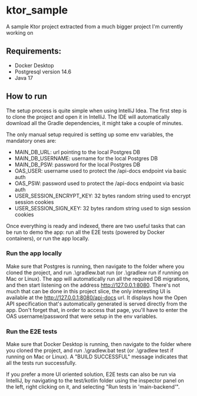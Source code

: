 # ktor_sample
A sample Ktor project extracted from a much bigger project I'm currently working on

## Requirements:
- Docker Desktop
- Postgresql version 14.6
- Java 17

## How to run

The setup process is quite simple when using IntelliJ Idea. The first step is to clone the project and open it in IntelliJ. The IDE will automatically download all the Gradle dependencies, it might take a couple of minutes.

The only manual setup required is setting up some env variables, the mandatory ones are:
- MAIN_DB_URL: url pointing to the local Postgres DB
- MAIN_DB_USERNAME: username for the local Postgres DB
- MAIN_DB_PSW: password for the local Postgres DB
- OAS_USER: username used to protect the /api-docs endpoint via basic auth
- OAS_PSW: password used to protect the /api-docs endpoint via basic auth
- USER_SESSION_ENCRYPT_KEY: 32 bytes random string used to encrypt session cookies
- USER_SESSION_SIGN_KEY: 32 bytes random string used to sign session cookies

Once everything is ready and indexed, there are two useful tasks that can be run to demo the app: run all the E2E tests (powered by Docker containers), or run the app locally.

### Run the app locally
Make sure that Postgres is running, then navigate to the folder where you cloned the project, and run .\gradlew.bat run (or .\gradlew run if running on Mac or Linux). The app will automatically run all the required DB migrations, and then start listening on the address http://127.0.0.1:8080. There's not much that can be done in this project slice, the only interesting UI is available at the http://127.0.0.1:8080/api-docs url. It displays how the Open API specification that's automatically generated is served directly from the app. Don't forget that, in order to access that page, you'll have to enter the OAS username/password that were setup in the env variables.

### Run the E2E tests
Make sure that Docker Desktop is running, then navigate to the folder where you cloned the project, and run .\gradlew.bat test (or .\gradlew test if running on Mac or Linux). A "BUILD SUCCESSFUL" message indicates that all the tests run successfully.

If you prefer a more UI oriented solution, E2E tests can also be run via IntelliJ, by navigating to the test/kotlin folder using the inspector panel on the left, right clicking on it, and selecting "Run tests in 'main-backend'".
